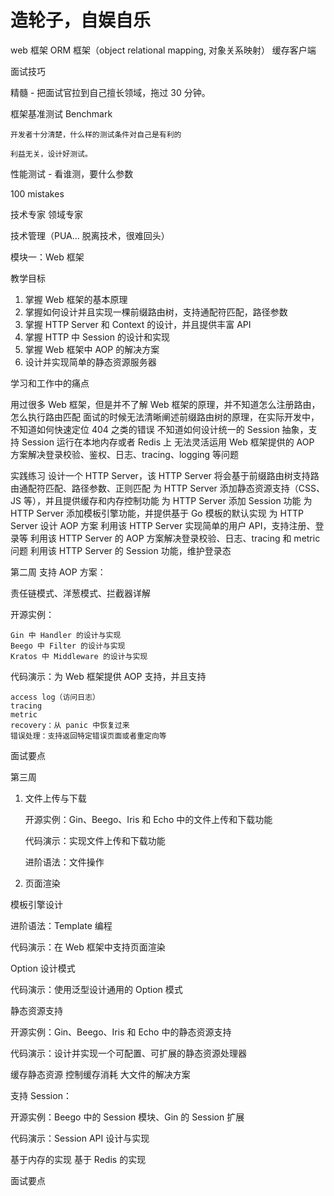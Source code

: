 
# 造轮子，自娱自乐

web 框架 
ORM 框架（object relational mapping, 对象关系映射）
缓存客户端




面试技巧

精髓 - 把面试官拉到自己擅长领域，拖过 30 分钟。


框架基准测试 Benchmark

    开发者十分清楚，什么样的测试条件对自己是有利的

    利益无关，设计好测试。




性能测试 - 看谁测，要什么参数
 

100 mistakes


技术专家 领域专家 

技术管理（PUA... 脱离技术，很难回头）






模块一：Web 框架

教学目标
1. 掌握 Web 框架的基本原理
2. 掌握如何设计并且实现一棵前缀路由树，支持通配符匹配，路径参数
3. 掌握 HTTP Server 和 Context 的设计，并且提供丰富 API
4. 掌握 HTTP 中 Session 的设计和实现
5. 掌握 Web 框架中 AOP 的解决方案
6. 设计并实现简单的静态资源服务器


学习和工作中的痛点

用过很多 Web 框架，但是并不了解 Web 框架的原理，并不知道怎么注册路由，怎么执行路由匹配
面试的时候无法清晰阐述前缀路由树的原理，在实际开发中，不知道如何快速定位 404 之类的错误
不知道如何设计统一的 Session 抽象，支持 Session 运行在本地内存或者 Redis 上
无法灵活运用 Web 框架提供的 AOP 方案解决登录校验、鉴权、日志、tracing、logging 等问题


实践练习
设计一个 HTTP Server，该 HTTP Server 将会基于前缀路由树支持路由通配符匹配、路径参数、正则匹配
为 HTTP Server 添加静态资源支持（CSS、JS 等），并且提供缓存和内存控制功能
为 HTTP Server 添加 Session 功能
为 HTTP Server 添加模板引擎功能，并提供基于 Go 模板的默认实现
为 HTTP Server 设计 AOP 方案
利用该 HTTP Server 实现简单的用户 API，支持注册、登录等
利用该 HTTP Server 的 AOP 方案解决登录校验、日志、tracing 和 metric 问题
利用该 HTTP Server 的 Session 功能，维护登录态




第二周
支持 AOP 方案：

责任链模式、洋葱模式、拦截器详解

开源实例：

    Gin 中 Handler 的设计与实现
    Beego 中 Filter 的设计与实现
    Kratos 中 Middleware 的设计与实现


代码演示：为 Web 框架提供 AOP 支持，并且支持

    access log（访问日志）
    tracing
    metric
    recovery：从 panic 中恢复过来
    错误处理：支持返回特定错误页面或者重定向等

面试要点

第三周

1. 文件上传与下载

    开源实例：Gin、Beego、Iris 和 Echo 中的文件上传和下载功能

    代码演示：实现文件上传和下载功能

    进阶语法：文件操作


2. 页面渲染

模板引擎设计

进阶语法：Template 编程

代码演示：在 Web 框架中支持页面渲染

Option 设计模式

代码演示：使用泛型设计通用的 Option 模式

静态资源支持

开源实例：Gin、Beego、Iris 和 Echo 中的静态资源支持

代码演示：设计并实现一个可配置、可扩展的静态资源处理器

缓存静态资源
控制缓存消耗
大文件的解决方案

支持 Session：

开源实例：Beego 中的 Session 模块、Gin 的 Session 扩展

代码演示：Session API 设计与实现

基于内存的实现
基于 Redis 的实现

面试要点